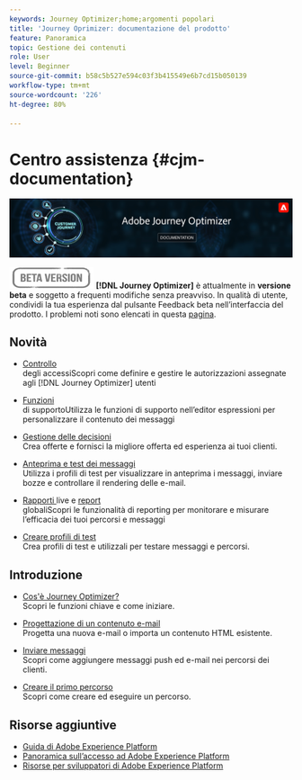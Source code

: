 ```yaml
---
keywords: Journey Optimizer;home;argomenti popolari
title: 'Journey Oprimizer: documentazione del prodotto'
feature: Panoramica
topic: Gestione dei contenuti
role: User
level: Beginner
source-git-commit: b58c5b527e594c03f3b415549e6b7cd15b050139
workflow-type: tm+mt
source-wordcount: '226'
ht-degree: 80%

---
```


# Centro assistenza {#cjm-documentation}

![](using/assets/do-not-localize/banner-cjm.png)

![](using/assets/do-not-localize/badge.png)
**[!DNL Journey Optimizer]** è attualmente in **versione beta** e soggetto a frequenti modifiche senza preavviso. In qualità di utente, condividi la tua esperienza dal pulsante Feedback beta nell’interfaccia del prodotto. I problemi noti sono elencati in questa [pagina](using/known-issues.md).

## Novità

* [Controllo ](using/administration/permissions-overview.md) </br> degli accessiScopri come definire e gestire le autorizzazioni assegnate agli  [!DNL Journey Optimizer] utenti

* [Funzioni ](using/personalization/functions/functions.md) </br> di supportoUtilizza le funzioni di supporto nell’editor espressioni per personalizzare il contenuto dei messaggi

* [Gestione delle decisioni](using/offers/get-started/starting-offer-decisioning.md) </br> Crea offerte e fornisci la migliore offerta ed esperienza ai tuoi clienti.

* [Anteprima e test dei messaggi](using/preview.md) </br> Utilizza i profili di test per visualizzare in anteprima i messaggi, inviare bozze e controllare il rendering delle e-mail.

* [Rapporti ](using/reports/live-report.md) live e  [report ](using/reports/global-report.md)</br> globaliScopri le funzionalità di reporting per monitorare e misurare l’efficacia dei tuoi percorsi e messaggi

* [Creare profili di test](using/building-journeys/creating-test-profiles.md) </br> Crea profili di test e utilizzali per testare messaggi e percorsi.

## Introduzione

* [Cos&#39;è Journey Optimizer?](using/get-started.md) </br> Scopri le funzioni chiave e come iniziare.

* [Progettazione di un contenuto e-mail](using/design-emails.md) </br>Progetta una nuova e-mail o importa un contenuto HTML esistente.

* [Inviare messaggi](using/building-journeys/journey.md) </br>Scopri come aggiungere messaggi push ed e-mail nei percorsi dei clienti.

* [Creare il primo percorso](using/building-journeys/journeys-uc.md) </br>Scopri come creare ed eseguire un percorso.

## Risorse aggiuntive

* [Guida di Adobe Experience Platform](https://experienceleague.adobe.com/docs/experience-platform/landing/home.html?lang=it)
* [Panoramica sull’accesso ad Adobe Experience Platform](https://experienceleague.adobe.com/docs/experience-platform/access-control/home.html?lang=it)
* [Risorse per sviluppatori di Adobe Experience Platform](https://www.adobe.com/it/experience-platform/documentation-and-developer-resources.html)
